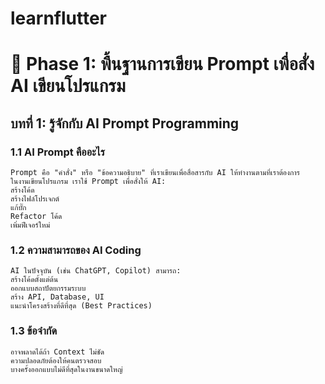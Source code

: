# learnflutter
# 📖 Phase 1: พื้นฐานการเขียน Prompt เพื่อสั่ง AI เขียนโปรแกรม
## บทที่ 1: รู้จักกับ AI Prompt Programming
###  1.1 AI Prompt คืออะไร
    Prompt คือ "คำสั่ง" หรือ "ข้อความอธิบาย" ที่เราเขียนเพื่อสื่อสารกับ AI ให้ทำงานตามที่เราต้องการ
    ในงานเขียนโปรแกรม เราใช้ Prompt เพื่อสั่งให้ AI:
    สร้างโค้ด
    สร้างไฟล์โปรเจกต์
    แก้บั๊ก
    Refactor โค้ด
    เพิ่มฟีเจอร์ใหม่

###  1.2 ความสามารถของ AI Coding
    AI ในปัจจุบัน (เช่น ChatGPT, Copilot) สามารถ:
    สร้างโค้ดตั้งแต่ต้น
    ออกแบบสถาปัตยกรรมระบบ
    สร้าง API, Database, UI
    แนะนำโครงสร้างที่ดีที่สุด (Best Practices)
### 1.3 ข้อจำกัด
    อาจพลาดได้ถ้า Context ไม่ชัด
    ความปลอดภัยต้องให้คนตรวจสอบ
    บางครั้งออกแบบไม่ดีที่สุดในงานขนาดใหญ่
